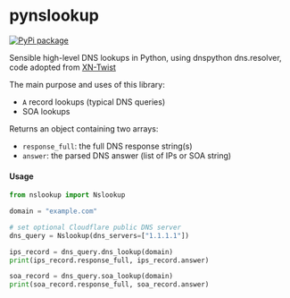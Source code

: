 # pynslookup
[![PyPi package](https://img.shields.io/pypi/v/nslookup.svg)](https://pypi.python.org/pypi/nslookup)

Sensible high-level DNS lookups in Python, using dnspython dns.resolver, code adopted from [XN-Twist](https://github.com/xn-twist/xn-twist/pull/31/files)

The main purpose and uses of this library:
 - `A` record lookups (typical DNS queries)
 - SOA lookups

Returns an object containing two arrays:
 - `response_full`: the full DNS response string(s)
 - `answer`: the parsed DNS answer (list of IPs or SOA string)

#### Usage
```python
from nslookup import Nslookup

domain = "example.com"

# set optional Cloudflare public DNS server
dns_query = Nslookup(dns_servers=["1.1.1.1"])

ips_record = dns_query.dns_lookup(domain)
print(ips_record.response_full, ips_record.answer)

soa_record = dns_query.soa_lookup(domain)
print(soa_record.response_full, soa_record.answer)
```
